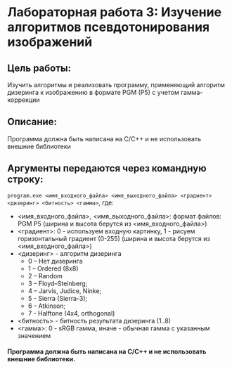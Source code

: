 # Лабораторная работа 3: Изучение алгоритмов псевдотонирования изображений
## **Цель работы**:  
Изучить алгоритмы и реализовать программу, применяющий алгоритм дизеринга к изображению в формате PGM (P5) с учетом гамма-коррекции
## **Описание**:  
Программа должна быть написана на C/C++ и не использовать внешние библиотеки
## Аргументы передаются через командную строку:
`program.exe <имя_входного_файла> <имя_выходного_файла> <градиент> <дизеринг> <битность> <гамма>`, где:
* <имя_входного_файла>, <имя_выходного_файла>: формат файлов: PGM P5 (ширина и высота берутся из <имя_входного_файла>)
* <градиент>: 0 - используем входную картинку, 1 - рисуем горизонтальный градиент (0-255) (ширина и высота берутся из <имя_входного_файла>)
* <дизеринг> - алгоритм дизеринга
    + 0 – Нет дизеринга
    + 1 – Ordered (8x8)
    + 2 – Random
    + 3 – Floyd–Steinberg;
    + 4 – Jarvis, Judice, Ninke;
    + 5 - Sierra (Sierra-3);
    + 6 - Atkinson;
    + 7 - Halftone (4x4, orthogonal)
* <битность> - битность результата дизеринга (1..8)
* <гамма>: 0 - sRGB гамма, иначе - обычная гамма с указанным значением
#### Программа должна быть написана на C/C++ и не использовать внешние библиотеки.
